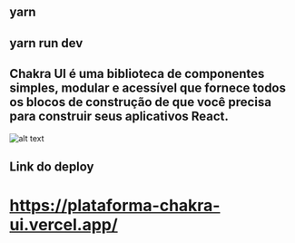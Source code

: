 ## yarn 

## yarn run dev

## Chakra UI é uma biblioteca de componentes simples, modular e acessível que fornece todos os blocos de construção de que você precisa para construir seus aplicativos React.

![alt text](https://github.com/pedropbazzo/Plataforma-Chakra-UI/blob/master/rocketseat.PNG)

## Link do deploy

# https://plataforma-chakra-ui.vercel.app/
